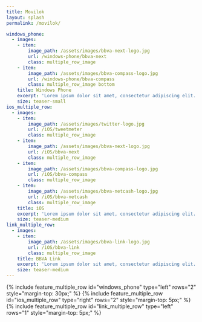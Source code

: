 ```yaml
---
title: Movilok
layout: splash
permalink: /movilok/

windows_phone:
  - images:
    - item:
        image_path: /assets/images/bbva-next-logo.jpg
        url: /windows-phone/bbva-next
        class: multiple_row_image
    - item:
        image_path: /assets/images/bbva-compass-logo.jpg
        url: /windows-phone/bbva-compass
        class: multiple_row_image bottom
    title: Windows Phone
    excerpt: 'Lorem ipsum dolor sit amet, consectetur adipiscing elit. Morbi neque purus, volutpat ut purus nec, ultrices venenatis erat. Maecenas fermentum scelerisque justo, ullamcorper tristique tortor tristique ut.'
    size: teaser-small
ios_multiple_row:
  - images:
    - item:
        image_path: /assets/images/twitter-logo.jpg
        url: /iOS/tweetmeter
        class: multiple_row_image
    - item:
        image_path: /assets/images/bbva-next-logo.jpg
        url: /iOS/bbva-next
        class: multiple_row_image
    - item:
        image_path: /assets/images/bbva-compass-logo.jpg
        url: /iOS/bbva-compass
        class: multiple_row_image
    - item:
        image_path: /assets/images/bbva-netcash-logo.jpg
        url: /iOS/bbva-netcash
        class: multiple_row_image
    title: iOS
    excerpt: 'Lorem ipsum dolor sit amet, consectetur adipiscing elit. Morbi neque purus, volutpat ut purus nec, ultrices venenatis erat. Maecenas fermentum scelerisque justo, ullamcorper tristique tortor tristique ut.'
    size: teaser-medium
link_multiple_row:
  - images:
    - item:
        image_path: /assets/images/bbva-link-logo.jpg
        url: /iOS/bbva-link
        class: multiple_row_image
    title: BBVA Link
    excerpt: 'Lorem ipsum dolor sit amet, consectetur adipiscing elit. Morbi neque purus, volutpat ut purus nec, ultrices venenatis erat. Maecenas fermentum scelerisque justo, ullamcorper tristique tortor tristique ut.'
    size: teaser-medium
---
```


{% include feature_multiple_row id="windows_phone" type="left" rows="2" style="margin-top: 30px;" %}
{% include feature_multiple_row id="ios_multiple_row" type="right" rows="2" style="margin-top: 5px;" %}
{% include feature_multiple_row id="link_multiple_row" type="left" rows="1" style="margin-top: 5px;" %}
